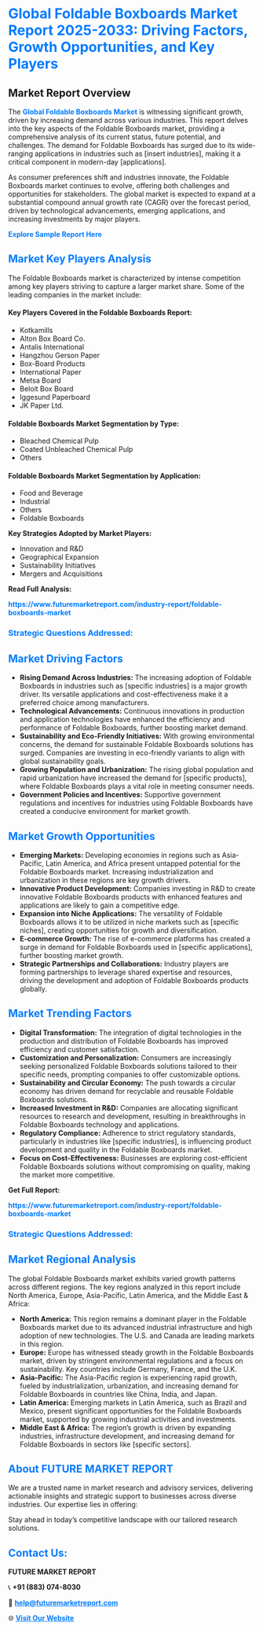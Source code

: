 <h1 style="color: #007BFF;">Global Foldable Boxboards Market Report 2025-2033: Driving Factors, Growth Opportunities, and Key Players</h1>

<section id="overview">
<h2>Market Report Overview</h2>
<p>The <a href="https://www.futuremarketreport.com/industry-report/foldable-boxboards-market" style="color: #007BFF; text-decoration: none;"><strong>Global Foldable Boxboards Market</strong></a> is witnessing significant growth, driven by increasing demand across various industries. This report delves into the key aspects of the Foldable Boxboards market, providing a comprehensive analysis of its current status, future potential, and challenges. The demand for Foldable Boxboards has surged due to its wide-ranging applications in industries such as [insert industries], making it a critical component in modern-day [applications].</p>
<p>As consumer preferences shift and industries innovate, the Foldable Boxboards market continues to evolve, offering both challenges and opportunities for stakeholders. The global market is expected to expand at a substantial compound annual growth rate (CAGR) over the forecast period, driven by technological advancements, emerging applications, and increasing investments by major players.</p>
</section>

<section id="overview">
<p><a href="https://www.futuremarketreport.com/request-sample/reportId=116729" style="color: #007BFF; text-decoration: none;"><strong>Explore Sample Report Here</strong></a></p>
</section>

<section id="key-players">
<h2 style="color: #007BFF;">Market Key Players Analysis</h2>
<p>The Foldable Boxboards market is characterized by intense competition among key players striving to capture a larger market share. Some of the leading companies in the market include:</p>
<h4>Key Players Covered in the Foldable Boxboards Report:</h4>
<ul><li>Kotkamills</li><li>Alton Box Board Co.</li><li>Antalis International</li><li>Hangzhou Gerson Paper</li><li>Box-Board Products</li><li>International Paper</li><li>Metsa Board</li><li>Beloit Box Board</li><li>Iggesund Paperboard</li><li>JK Paper Ltd.</li></ul>
<h4>Foldable Boxboards Market Segmentation by Type:</h4>
<ul><li>Bleached Chemical Pulp</li><li>Coated Unbleached Chemical Pulp</li><li>Others</li></ul>

<h4>Foldable Boxboards Market Segmentation by Application:</h4>
<ul><li>Food and Beverage</li><li>Industrial</li><li>Others</li><li>Foldable Boxboards</li></ul>
<p><strong>Key Strategies Adopted by Market Players:</strong></p>
<ul>
<li>Innovation and R&D</li>
<li>Geographical Expansion</li>
<li>Sustainability Initiatives</li>
<li>Mergers and Acquisitions</li>
</ul>
</section>

<section>
<p><strong>Read Full Analysis: </strong></p><a href="https://www.futuremarketreport.com/industry-report/foldable-boxboards-market" style="color: #007BFF; text-decoration: none;"><strong>https://www.futuremarketreport.com/industry-report/foldable-boxboards-market</strong></a>
<h3 style="color: #007BFF;">Strategic Questions Addressed:</h3>
</section>

<section id="driving-factors">
<h2 style="color: #007BFF;">Market Driving Factors</h2>
<ul>
<li><strong>Rising Demand Across Industries:</strong> The increasing adoption of Foldable Boxboards in industries such as [specific industries] is a major growth driver. Its versatile applications and cost-effectiveness make it a preferred choice among manufacturers.</li>
<li><strong>Technological Advancements:</strong> Continuous innovations in production and application technologies have enhanced the efficiency and performance of Foldable Boxboards, further boosting market demand.</li>
<li><strong>Sustainability and Eco-Friendly Initiatives:</strong> With growing environmental concerns, the demand for sustainable Foldable Boxboards solutions has surged. Companies are investing in eco-friendly variants to align with global sustainability goals.</li>
<li><strong>Growing Population and Urbanization:</strong> The rising global population and rapid urbanization have increased the demand for [specific products], where Foldable Boxboards plays a vital role in meeting consumer needs.</li>
<li><strong>Government Policies and Incentives:</strong> Supportive government regulations and incentives for industries using Foldable Boxboards have created a conducive environment for market growth.</li>
</ul>
</section>

<section id="growth-opportunities">
<h2 style="color: #007BFF;">Market Growth Opportunities</h2>
<ul>
<li><strong>Emerging Markets:</strong> Developing economies in regions such as Asia-Pacific, Latin America, and Africa present untapped potential for the Foldable Boxboards market. Increasing industrialization and urbanization in these regions are key growth drivers.</li>
<li><strong>Innovative Product Development:</strong> Companies investing in R&D to create innovative Foldable Boxboards products with enhanced features and applications are likely to gain a competitive edge.</li>
<li><strong>Expansion into Niche Applications:</strong> The versatility of Foldable Boxboards allows it to be utilized in niche markets such as [specific niches], creating opportunities for growth and diversification.</li>
<li><strong>E-commerce Growth:</strong> The rise of e-commerce platforms has created a surge in demand for Foldable Boxboards used in [specific applications], further boosting market growth.</li>
<li><strong>Strategic Partnerships and Collaborations:</strong> Industry players are forming partnerships to leverage shared expertise and resources, driving the development and adoption of Foldable Boxboards products globally.</li>
</ul>
</section>

<section id="trending-factors">
<h2 style="color: #007BFF;">Market Trending Factors</h2>
<ul>
<li><strong>Digital Transformation:</strong> The integration of digital technologies in the production and distribution of Foldable Boxboards has improved efficiency and customer satisfaction.</li>
<li><strong>Customization and Personalization:</strong> Consumers are increasingly seeking personalized Foldable Boxboards solutions tailored to their specific needs, prompting companies to offer customizable options.</li>
<li><strong>Sustainability and Circular Economy:</strong> The push towards a circular economy has driven demand for recyclable and reusable Foldable Boxboards solutions.</li>
<li><strong>Increased Investment in R&D:</strong> Companies are allocating significant resources to research and development, resulting in breakthroughs in Foldable Boxboards technology and applications.</li>
<li><strong>Regulatory Compliance:</strong> Adherence to strict regulatory standards, particularly in industries like [specific industries], is influencing product development and quality in the Foldable Boxboards market.</li>
<li><strong>Focus on Cost-Effectiveness:</strong> Businesses are exploring cost-efficient Foldable Boxboards solutions without compromising on quality, making the market more competitive.</li>
</ul>
</section>

<section>
<p><strong>Get Full Report: </strong></p><a href="https://www.futuremarketreport.com/industry-report/foldable-boxboards-market" style="color: #007BFF; text-decoration: none;"><strong>https://www.futuremarketreport.com/industry-report/foldable-boxboards-market</strong></a>
<h3 style="color: #007BFF;">Strategic Questions Addressed:</h3>
</section>


<section id="regional-analysis">
<h2 style="color: #007BFF;">Market Regional Analysis</h2>
<p>The global Foldable Boxboards market exhibits varied growth patterns across different regions. The key regions analyzed in this report include North America, Europe, Asia-Pacific, Latin America, and the Middle East & Africa:</p>
<ul>
<li><strong>North America:</strong> This region remains a dominant player in the Foldable Boxboards market due to its advanced industrial infrastructure and high adoption of new technologies. The U.S. and Canada are leading markets in this region.</li>
<li><strong>Europe:</strong> Europe has witnessed steady growth in the Foldable Boxboards market, driven by stringent environmental regulations and a focus on sustainability. Key countries include Germany, France, and the U.K.</li>
<li><strong>Asia-Pacific:</strong> The Asia-Pacific region is experiencing rapid growth, fueled by industrialization, urbanization, and increasing demand for Foldable Boxboards in countries like China, India, and Japan.</li>
<li><strong>Latin America:</strong> Emerging markets in Latin America, such as Brazil and Mexico, present significant opportunities for the Foldable Boxboards market, supported by growing industrial activities and investments.</li>
<li><strong>Middle East & Africa:</strong> The region’s growth is driven by expanding industries, infrastructure development, and increasing demand for Foldable Boxboards in sectors like [specific sectors].</li>
</ul>
</section>

<footer>
<h2 style="color: #007BFF;">About FUTURE MARKET REPORT</h2>
<p>We are a trusted name in market research and advisory services, delivering actionable insights and strategic support to businesses across diverse industries. Our expertise lies in offering:</p>

<p>Stay ahead in today’s competitive landscape with our tailored research solutions.</p>

<h2 style="color: #007BFF;">Contact Us:</h2>
<p><strong>FUTURE MARKET REPORT</strong></p>
<p>📞 <strong>+91 (883) 074-8030</strong></p>
<p>📧 <strong><a href="mailto:help@futuremarketreport.com" style="color: #007BFF;">help@futuremarketreport.com</a></strong></p>
<p>🌐 <strong><a href="https://www.futuremarketreport.com/" style="color: #007BFF;">Visit Our Website</a></strong></p>
</footer>